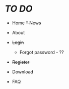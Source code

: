 _**TO DO**_
=====================

* Home
    ~~* News~~

* About

* ~~Login~~
    * Forgot password -  ??

* ~~Register~~ 

* ~~Download~~

* FAQ